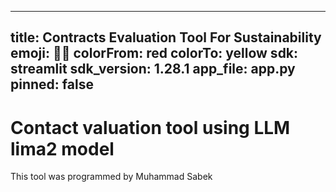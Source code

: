 ----------
title: Contracts Evaluation Tool For Sustainability
emoji: 👷‍♂️
colorFrom: red
colorTo: yellow
sdk: streamlit
sdk_version: 1.28.1
app_file: app.py
pinned: false
-------------
# Contact valuation tool using LLM lima2 model
This tool was programmed by Muhammad Sabek
